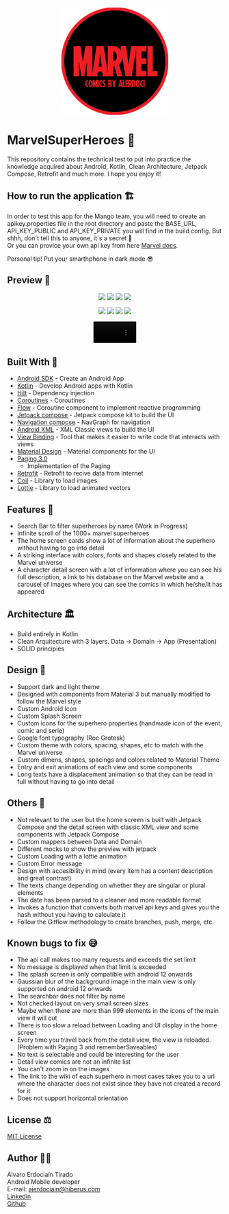 <p align="center">    
    <img alt="Marvel App Logo" src="app/src/main/ic_launcher-playstore.png" width=250px/>    
</p>

# MarvelSuperHeroes 🦸‍

This repository contains the technical test to put into practice the knowledge acquired about
Android, Kotlin, Clean Architecture, Jetpack Compose, Retrofit and much more. I hope you enjoy it!

## How to run the application 🏗️

In order to test this app for the Mango team, you will need to create an apikey.properties file in
the root directory and paste the BASE_URL, API_KEY_PUBLIC and API_KEY_PRIVATE you will find in the
build config. But shhh, don´t tell this to anyone, it´s a secret 🤫  
Or you can provice your own api key from
here [Marvel docs](https://developer.marvel.com/documentation/getting_started).

Personal tip! Put your smarthphone in dark mode 😎

## Preview 📱

<p align="center">
<img width="200" src="https://github.com/AlvaroErd/MarvelSuperHeroes/assets/108676373/c5c9b471-23ca-44e8-acd3-035cbd78b88b"> <img width="200" src="https://github.com/AlvaroErd/MarvelSuperHeroes/assets/108676373/e43cc4e0-b9db-43eb-aa47-8e9d2d33a9ce"> <img width="200" src="https://github.com/AlvaroErd/MarvelSuperHeroes/assets/108676373/6441eee0-3ecd-426c-8a3a-72b65b2df24a"> <img width="200" src="https://github.com/AlvaroErd/MarvelSuperHeroes/assets/108676373/bbc9b453-313c-4985-bfbb-026cc797adfc">
</p>

<p align="center">
<img width="200" src="https://github.com/AlvaroErd/MarvelSuperHeroes/assets/108676373/81a0e9a4-5bee-4d80-8104-00dbe129467f"> <img width="200" src="https://github.com/AlvaroErd/MarvelSuperHeroes/assets/108676373/6c8b1727-ae3f-4642-b527-733f5a4f1ad6"> <img width="200" src="https://github.com/AlvaroErd/MarvelSuperHeroes/assets/108676373/47bbdc0a-647a-4c25-957b-3deae8bb2bc5"> <img width="200" src="https://github.com/AlvaroErd/MarvelSuperHeroes/assets/108676373/e0c23f9a-ea1c-435e-8780-afcda86717e8">
</p>

<div align="center">
<video width="100" src="https://github.com/AlvaroErd/MarvelSuperHeroes/assets/108676373/881934fe-0c29-4f94-bd69-d38eecb77a11">
</video>
</div>

## Built With 🔨

- [Android SDK](https://developer.android.com/) - Create an Android App
- [Kotlin](https://developer.android.com/kotlin) - Develop Android apps with Kotlin
- [Hilt](https://dagger.dev/hilt) - Dependency injection
- [Coroutines](https://kotlinlang.org/docs/coroutines-overview.html) - Coroutines
- [Flow](https://developer.android.com/kotlin/flow?hl=es-419/) - Coroutine component to implement
  reactive programming
- [Jetpack compose](https://developer.android.com/develop/ui/views/layout/declaring-layout) -
  Jetpack compose kit to build the UI
- [Navigation compose](https://developer.android.com/jetpack/compose/navigation?hl=es-419) -
  NavGraph for navigation
- [Android XML](https://developer.android.com/develop/ui/views/layout/declaring-layout) - XML
  Classic views to build the UI
- [View Binding](https://developer.android.com/topic/libraries/view-binding?hl=es-419) - Tool that
  makes it easier to write code that interacts with views
- [Material Design](https://m3.material.io/) - Material components for the UI
- [Paging 3.0](https://developer.android.com/topic/libraries/architecture/paging/v3-overview?hl=es-419)
  - Implementation of the Paging
- [Retrofit](https://square.github.io/retrofit/) - Retrofit to recive data from Internet
- [Coil](https://coil-kt.github.io/coil/) - Library to load images
- [Lottie](https://github.com/airbnb/lottie-android) - Library to load animated vectors

## Features 🧩

- Search Bar to filter superheroes by name (Work in Progress)
- Infinite scroll of the 1000+ marvel superheroes
- The home screen cards show a lot of information about the superhero without having to go into
  detail
- A striking interface with colors, fonts and shapes closely related to the Marvel universe
- A character detail screen with a lot of information where you can see his full description, a link
  to his database on the Marvel website and a carousel of images where you can see the comics in
  which he/she/it has appeared

## Architecture 🏛️

- Build entirely in Kotlin
- Clean Arquitecture with 3 layers. Data -> Domain -> App (Presentation)
- SOLID principies

## Design 🎨

- Support dark and light theme
- Designed with components from Material 3 but manually modified to follow the Marvel style
- Custom Android icon
- Custom Splash Screen
- Custom icons for the superhero properties (handmade icon of the event, comic and serie)
- Google font typography (Roc Grotesk)
- Custom theme with colors, spacing, shapes, etc to match with the Marvel universe
- Custom dimens, shapes, spacings and colors related to Material Theme
- Entry and exit animations of each view and some components
- Long texts have a displacement animation so that they can be read in full without having to go
  into detail

## Others 👾

- Not relevant to the user but the home screen is built with Jetpack Compose and the detail screen
  with classic XML view and some components with Jetpack Compose
- Custom mappers between Data and Domain
- Different mocks to show the preview with jetpack
- Custom Loading with a lottie animation
- Custom Error message
- Design with accesibility in mind (every item has a content description and great contrast)
- The texts change depending on whether they are singular or plural elements
- The date has been parsed to a cleaner and more readable format
- Invokes a function that converts both marvel api keys and gives you the hash without you having to
  calculate it
- Follow the Gitflow methodology to create branches, push, merge, etc.

## Known bugs to fix 😅

- The api call makes too many requests and exceeds the set limit
- No message is displayed when that limit is exceeded
- The splash screen is only compatible with android 12 onwards
- Gaussian blur of the background image in the main view is only supported on android 12 onwards
- The searchbar does not filter by name
- Not checked layout on very small screen sizes
- Maybe when there are more than 999 elements in the icons of the main view it will cut
- There is too slow a reload between Loading and UI display in the home screen
- Every time you travel back from the detail view, the view is reloaded. (Problem with Paging 3 and
  rememberSaveables)
- No text is selectable and could be interesting for the user
- Detail view comics are not an infinite list
- You can't zoom in on the images
- The link to the wiki of each superhero in most cases takes you to a url where the character does
  not exist since they have not created a record for it
- Does not support horizontal orientation

## License ⚖️

[MIT License](LICENSE.txt)

## Author 🧑‍💻

Álvaro Erdociaín Tirado  
Android Mobile developer  
E-mail: ajerdociain@hiberus.com  
[Linkedin](https://www.linkedin.com/in/alvaroerdociain)  
[Github](https://github.com/AlvaroErd?)

